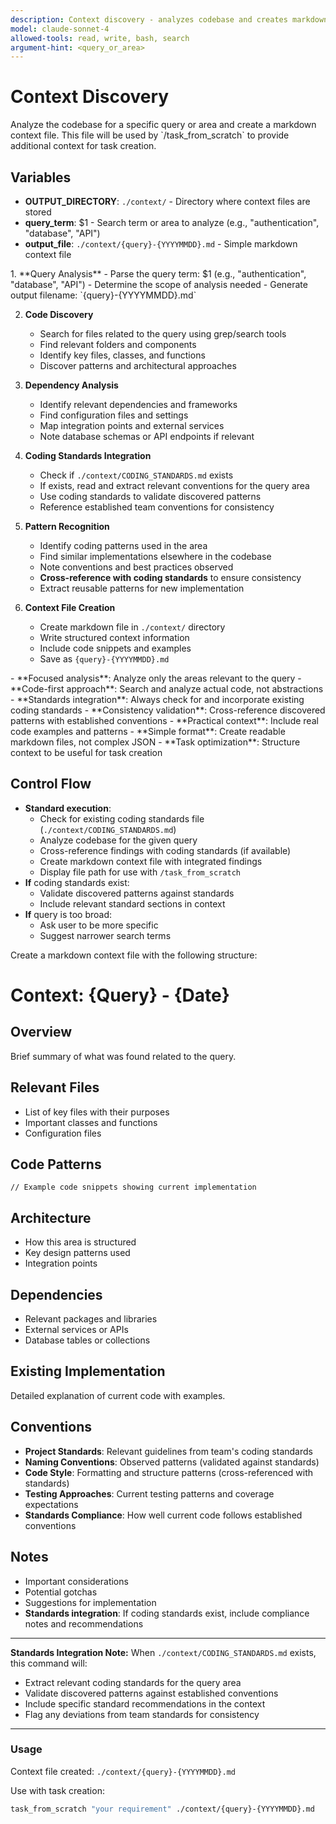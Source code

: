 ```yaml
---
description: Context discovery - analyzes codebase and creates markdown context files for tasks
model: claude-sonnet-4
allowed-tools: read, write, bash, search
argument-hint: <query_or_area>
---
```


# Context Discovery

<instruction>
Analyze the codebase for a specific query or area and create a markdown context file. This file will be used by `/task_from_scratch` to provide additional context for task creation.
</instruction>

## Variables
- **OUTPUT_DIRECTORY**: `./context/` - Directory where context files are stored
- **query_term**: $1 - Search term or area to analyze (e.g., "authentication", "database", "API")
- **output_file**: `./context/{query}-{YYYYMMDD}.md` - Simple markdown context file

<workflow>
1. **Query Analysis**
   <thinking>
   - Parse the query term: $1 (e.g., "authentication", "database", "API")
   - Determine the scope of analysis needed
   - Generate output filename: `{query}-{YYYYMMDD}.md`
   </thinking>

2. **Code Discovery**
   <thinking>
   - Search for files related to the query using grep/search tools
   - Find relevant folders and components
   - Identify key files, classes, and functions
   - Discover patterns and architectural approaches
   </thinking>

3. **Dependency Analysis**
   - Identify relevant dependencies and frameworks
   - Find configuration files and settings
   - Map integration points and external services
   - Note database schemas or API endpoints if relevant

4. **Coding Standards Integration**
   <thinking>
   - Check if `./context/CODING_STANDARDS.md` exists
   - If exists, read and extract relevant conventions for the query area
   - Use coding standards to validate discovered patterns
   - Reference established team conventions for consistency
   </thinking>

5. **Pattern Recognition**
   - Identify coding patterns used in the area
   - Find similar implementations elsewhere in the codebase
   - Note conventions and best practices observed
   - **Cross-reference with coding standards** to ensure consistency
   - Extract reusable patterns for new implementation

6. **Context File Creation**
   <thinking>
   - Create markdown file in `./context/` directory
   - Write structured context information
   - Include code snippets and examples
   - Save as `{query}-{YYYYMMDD}.md`
   </thinking>
</workflow>

<instructions>
- **Focused analysis**: Analyze only the areas relevant to the query
- **Code-first approach**: Search and analyze actual code, not abstractions
- **Standards integration**: Always check for and incorporate existing coding standards
- **Consistency validation**: Cross-reference discovered patterns with established conventions
- **Practical context**: Include real code examples and patterns
- **Simple format**: Create readable markdown files, not complex JSON
- **Task optimization**: Structure context to be useful for task creation
</instructions>

## Control Flow
- **Standard execution**:
  - Check for existing coding standards file (`./context/CODING_STANDARDS.md`)
  - Analyze codebase for the given query
  - Cross-reference findings with coding standards (if available)
  - Create markdown context file with integrated findings
  - Display file path for use with `/task_from_scratch`
- **If** coding standards exist:
  - Validate discovered patterns against standards
  - Include relevant standard sections in context
- **If** query is too broad:
  - Ask user to be more specific
  - Suggest narrower search terms

<output>
Create a markdown context file with the following structure:

# Context: {Query} - {Date}

## Overview
Brief summary of what was found related to the query.

## Relevant Files
- List of key files with their purposes
- Important classes and functions
- Configuration files

## Code Patterns
```language
// Example code snippets showing current implementation
```

## Architecture
- How this area is structured
- Key design patterns used
- Integration points

## Dependencies
- Relevant packages and libraries
- External services or APIs
- Database tables or collections

## Existing Implementation
Detailed explanation of current code with examples.

## Conventions
- **Project Standards**: Relevant guidelines from team's coding standards
- **Naming Conventions**: Observed patterns (validated against standards)
- **Code Style**: Formatting and structure patterns (cross-referenced with standards)
- **Testing Approaches**: Current testing patterns and coverage expectations
- **Standards Compliance**: How well current code follows established conventions

## Notes
- Important considerations
- Potential gotchas
- Suggestions for implementation
- **Standards integration**: If coding standards exist, include compliance notes and recommendations

---

**Standards Integration Note:**
When `./context/CODING_STANDARDS.md` exists, this command will:
- Extract relevant coding standards for the query area
- Validate discovered patterns against established conventions
- Include specific standard recommendations in the context
- Flag any deviations from team standards for consistency

---

### Usage
Context file created: `./context/{query}-{YYYYMMDD}.md`

Use with task creation:
```bash
task_from_scratch "your requirement" ./context/{query}-{YYYYMMDD}.md
```
</output>